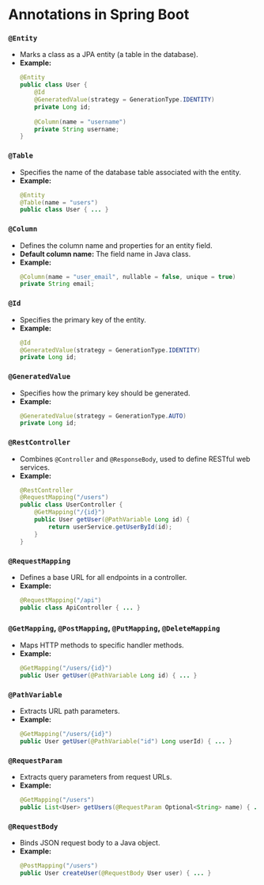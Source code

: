 # Annotations in Spring Boot


### `@Entity`
- Marks a class as a JPA entity (a table in the database).
- **Example:**
  ```java
  @Entity
  public class User {
      @Id
      @GeneratedValue(strategy = GenerationType.IDENTITY)
      private Long id;
      
      @Column(name = "username")
      private String username;
  }
  ```

### `@Table`
- Specifies the name of the database table associated with the entity.
- **Example:**
  ```java
  @Entity
  @Table(name = "users")
  public class User { ... }
  ```

### `@Column`
- Defines the column name and properties for an entity field.
- **Default column name:** The field name in Java class.
- **Example:**
  ```java
  @Column(name = "user_email", nullable = false, unique = true)
  private String email;
  ```

### `@Id`
- Specifies the primary key of the entity.
- **Example:**
  ```java
  @Id
  @GeneratedValue(strategy = GenerationType.IDENTITY)
  private Long id;
  ```

### `@GeneratedValue`
- Specifies how the primary key should be generated.
- **Example:**
  ```java
  @GeneratedValue(strategy = GenerationType.AUTO)
  private Long id;
  ```


### `@RestController`
- Combines `@Controller` and `@ResponseBody`, used to define RESTful web services.
- **Example:**
  ```java
  @RestController
  @RequestMapping("/users")
  public class UserController {
      @GetMapping("/{id}")
      public User getUser(@PathVariable Long id) {
          return userService.getUserById(id);
      }
  }
  ```

### `@RequestMapping`
- Defines a base URL for all endpoints in a controller.
- **Example:**
  ```java
  @RequestMapping("/api")
  public class ApiController { ... }
  ```

### `@GetMapping`, `@PostMapping`, `@PutMapping`, `@DeleteMapping`
- Maps HTTP methods to specific handler methods.
- **Example:**
  ```java
  @GetMapping("/users/{id}")
  public User getUser(@PathVariable Long id) { ... }
  ```

### `@PathVariable`
- Extracts URL path parameters.
- **Example:**
  ```java
  @GetMapping("/users/{id}")
  public User getUser(@PathVariable("id") Long userId) { ... }
  ```

### `@RequestParam`
- Extracts query parameters from request URLs.
- **Example:**
  ```java
  @GetMapping("/users")
  public List<User> getUsers(@RequestParam Optional<String> name) { ... }
  ```

### `@RequestBody`
- Binds JSON request body to a Java object.
- **Example:**
  ```java
  @PostMapping("/users")
  public User createUser(@RequestBody User user) { ... }
  ```